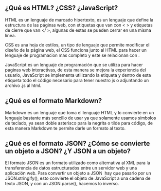 ## ¿Qué es HTML? ¿CSS? ¿JavaScript?

HTML es un lenguaje de marcado hipertexto, es un lenguaje que define la estructura de las páginas web, con etiquetas que van con < > y etiquetas de cierre que van </ >, algunas de estas se pueden cerrar en una misma línea.

CSS es una hoja de estilos, un tipo de lenguaje que permite modificar el diseño de la página web, el CSS funciona junto al HTML para hacer un lenguaje de programacion mas completo y este se relacionan con <link rel="stylesheet" href="nombre_del_css.css" />.

JavaScript es un lenguaje de programación que se utiliza para hacer paginas web interactivas, de esta manera se mejora la experiencia del usuario, JavaScript se implementa utilizando la etiqueta <script> </script> y dentro de esta etiqueta todo el código necesario para tener nuestro js o adjuntando un archivo .js al html.

## ¿Qué es el formato Markdown?

Markdown es un lenguaje que toma el lenguaje HTML y lo convierte en un lenguaje bastante más sencillo de usar ya que solamente usamos símbolos de teclado, ya sean doble asterisco para la negrita o tilde para código, de esta manera Markdown te permite darle un formato al texto.

## ¿Qué es el formato JSON? ¿Cómo se convierte un objeto a JSON? ¿Y JSON a un objeto?

El formato JSON es un formato utilizado como alternativa al XML para la transferencia de datos estructurados entre un servidor web y una aplicación web.
Para convertir un objeto a JSON  hay que pasarlo por un JSON.stringify(), esto convierte el objeto de JavaScript a una cadena de texto JSON, y con un JSON.parse(), hacemos lo inverso.



